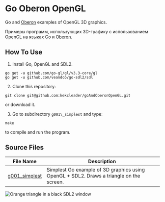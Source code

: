 # Go Oberon OpenGL

Go and [Oberon](https://freeoberon.su/en) examples of OpenGL 3D graphics.

Примеры программ, использующих 3D-графику с использованием OpenGL на языках Go и [Oberon](https://freeoberon.su).

## How To Use
1. Install Go, OpenGL and SDL2.
```
go get -u github.com/go-gl/gl/v3.3-core/gl
go get -u github.com/veandco/go-sdl2/sdl
```

2. Clone this repository:
```
git clone git@github.com:kekcleader/goAndOberonOpenGL.git
```
or download it.

3. Go to subdirectory `g001\_simplest` and type:
```
make
```
to compile and run the program.

## Source Files

| File Name | Description |
| --------- | ----------- |
| [g001\_simplest](g001_simplest) | Simplest Go example of 3D graphics using OpenGL + SDL2. Draws a triangle on the screen. |

![Orange triangle in a black SDL2 window](screenshots/01.png)
